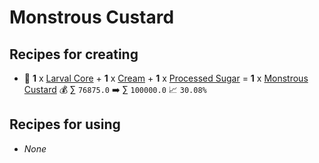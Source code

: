 # Monstrous Custard

## Recipes for creating

* 🍳 **1** x [Larval Core](<Larval Core.md>) + **1** x [Cream](<Cream.md>) + **1** x [Processed Sugar](<Processed Sugar.md>) = **1** x [Monstrous Custard](<Monstrous Custard.md>) 💰 ∑ `76875.0` ➡️ ∑ `100000.0` 📈 `30.08%`


## Recipes for using

* _None_
